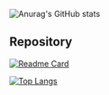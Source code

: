 
![Anurag's GitHub stats](https://github-readme-stats.vercel.app/api?username=dawweadaw01&show_icons=true&theme=dark)
## Repository
[![Readme Card](https://github-readme-stats.vercel.app/api/pin/?username=dawweadaw01&repo=dawweadaw01)](https://github.com/anuraghazra/github-readme-stats)

[![Top Langs](https://github-readme-stats.vercel.app/api/top-langs/?username=dawweadaw01)](https://github.com/anuraghazra/github-readme-stats)
